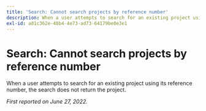 ```yaml
---
title: 'Search: Cannot search projects by reference number'
description: When a user attempts to search for an existing project using its reference number, the search does not return the project.
exl-id: a81c362e-48b4-4e73-ad73-64179be0e3e1
---
```

# Search: Cannot search projects by reference number

When a user attempts to search for an existing project using its reference number, the search does not return the project.

_First reported on June 27, 2022._
